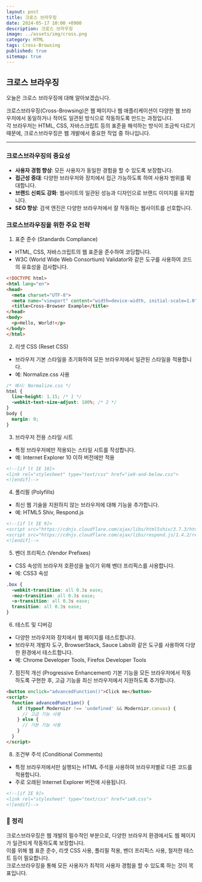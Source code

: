 ```yaml
---
layout: post
title: 크로스 브라우징
date: 2024-05-17 10:00 +0900
description: 크로스 브라우징
image: ../assets/img/cross.png
category: HTML
tags: Cross-Browsing
published: true
sitemap: true
---
```


## 크로스 브라우징
오늘은 크로스 브라우징에 대해 알아보겠습니다.
<br>

크로스브라우징(Cross-Browsing)은 웹 페이지나 웹 애플리케이션이 다양한 웹 브라우저에서 동일하거나 적어도 일관된 방식으로 작동하도록 만드는 과정입니다.<br>
각 브라우저는 HTML, CSS, 자바스크립트 등의 표준을 해석하는 방식이 조금씩 다르기 때문에, 크로스브라우징은 웹 개발에서 중요한 작업 중 하나입니다.

<hr />

### 크로스브라우징의 중요성
- <b>사용자 경험 향상</b>: 모든 사용자가 동일한 경험을 할 수 있도록 보장합니다.
- <b>접근성 증대</b>: 다양한 브라우저와 장치에서 접근 가능하도록 하여 사용자 범위를 확대합니다.
- <b>브랜드 신뢰도 강화</b>: 웹사이트의 일관된 성능과 디자인으로 브랜드 이미지를 유지합니다.
- <b>SEO 향상</b>: 검색 엔진은 다양한 브라우저에서 잘 작동하는 웹사이트를 선호합니다.


### 크로스브라우징을 위한 주요 전략

01. 표준 준수 (Standards Compliance)
- HTML, CSS, 자바스크립트의 웹 표준을 준수하여 코딩합니다.
- W3C (World Wide Web Consortium) Validator와 같은 도구를 사용하여 코드의 유효성을 검사합니다.

````html
<!DOCTYPE html>
<html lang="en">
<head>
  <meta charset="UTF-8">
  <meta name="viewport" content="width=device-width, initial-scale=1.0">
  <title>Cross-Browser Example</title>
</head>
<body>
  <p>Hello, World!</p>
</body>
</html>
````

02. 리셋 CSS (Reset CSS)
- 브라우저 기본 스타일을 초기화하여 모든 브라우저에서 일관된 스타일을 적용합니다.
- 예: Normalize.css 사용
````css
/* 예시: Normalize.css */
html {
  line-height: 1.15; /* 1 */
  -webkit-text-size-adjust: 100%; /* 2 */
}
body {
  margin: 0;
}
````

03. 브라우저 전용 스타일 시트
- 특정 브라우저에만 적용되는 스타일 시트를 작성합니다.
- 예: Internet Explorer 10 이하 버전에만 적용

````html
<!--[if lt IE 10]>
<link rel="stylesheet" type="text/css" href="ie9-and-below.css">
<![endif]-->
````

04. 폴리필 (Polyfills)
- 최신 웹 기술을 지원하지 않는 브라우저에 대해 기능을 추가합니다.
- 예: HTML5 Shiv, Respond.js

````html
<!--[if lt IE 9]>
<script src="https://cdnjs.cloudflare.com/ajax/libs/html5shiv/3.7.3/html5shiv.js"></script>
<script src="https://cdnjs.cloudflare.com/ajax/libs/respond.js/1.4.2/respond.min.js"></script>
<![endif]-->
````

05. 벤더 프리픽스 (Vendor Prefixes)
- CSS 속성의 브라우저 호환성을 높이기 위해 벤더 프리픽스를 사용합니다.
- 예: CSS3 속성

````css
.box {
  -webkit-transition: all 0.3s ease;
  -moz-transition: all 0.3s ease;
  -o-transition: all 0.3s ease;
  transition: all 0.3s ease;
}
````

06. 테스트 및 디버깅
- 다양한 브라우저와 장치에서 웹 페이지를 테스트합니다.
- 브라우저 개발자 도구, BrowserStack, Sauce Labs와 같은 도구를 사용하여 다양한 환경에서 테스트합니다.
- 예: Chrome Developer Tools, Firefox Developer Tools

07. 점진적 개선 (Progressive Enhancement)
기본 기능을 모든 브라우저에서 작동하도록 구현한 후, 고급 기능을 최신 브라우저에서 지원하도록 추가합니다.

````html
<button onclick="advancedFunction()">Click me</button>
<script>
  function advancedFunction() {
    if (typeof Modernizr !== 'undefined' && Modernizr.canvas) {
      // 고급 기능 사용
    } else {
      // 기본 기능 사용
    }
  }
</script>
````

08. 조건부 주석 (Conditional Comments)
- 특정 브라우저에서만 실행되는 HTML 주석을 사용하여 브라우저별로 다른 코드를 적용합니다.
- 주로 오래된 Internet Explorer 버전에 사용됩니다.
````html
<!--[if IE 9]>
<link rel="stylesheet" type="text/css" href="ie9.css">
<![endif]-->
````

### 📖 정리
크로스브라우징은 웹 개발의 필수적인 부분으로, 다양한 브라우저 환경에서도 웹 페이지가 일관되게 작동하도록 보장합니다.<br>
이를 위해 웹 표준 준수, 리셋 CSS 사용, 폴리필 적용, 벤더 프리픽스 사용, 철저한 테스트 등이 필요합니다. <br>
크로스브라우징을 통해 모든 사용자가 최적의 사용자 경험을 할 수 있도록 하는 것이 목표입니다.